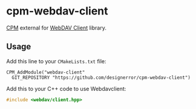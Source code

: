 # cpm-webdav-client

[CPM](http://cpm.rocks) external for
[WebDAV Client](https://github.com/designerror/webdav-client-cpp) library.

## Usage

Add this line to your `CMakeLists.txt` file:
```
CPM_AddModule("webdav-client"
  GIT_REPOSITORY "https://github.com/designerror/cpm-webdav-client")
```

Add this to your C++ code to use Webdavclient:
```c++
#include <webdav/client.hpp>
```
